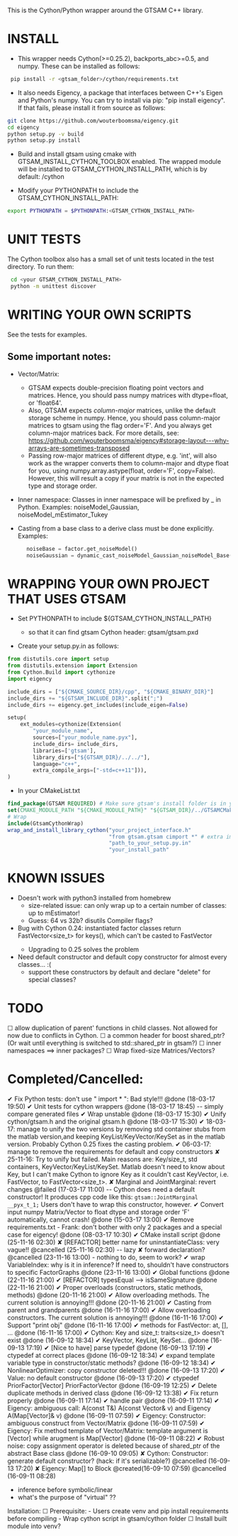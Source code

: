 This is the Cython/Python wrapper around the GTSAM C++ library.

INSTALL
=======
- This wrapper needs Cython(>=0.25.2), backports_abc>=0.5, and numpy. These can be installed as follows:

```bash
 pip install -r <gtsam_folder>/cython/requirements.txt
```

- It also needs Eigency, a package that interfaces between C++'s Eigen and Python's numpy.
You can try to install via pip: "pip install eigency". If that fails, please install it from source as follows:

```bash
git clone https://github.com/wouterboomsma/eigency.git
cd eigency
python setup.py -v build
python setup.py install
```

- Build and install gtsam using cmake with GTSAM_INSTALL_CYTHON_TOOLBOX enabled. The wrapped module will be installed to GTSAM_CYTHON_INSTALL_PATH, which is
by default: <your CMAKE_INSTALL_PREFIX>/cython

- Modify your PYTHONPATH to include the GTSAM_CYTHON_INSTALL_PATH:
```bash
export PYTHONPATH = $PYTHONPATH:<GTSAM_CYTHON_INSTALL_PATH>
```


UNIT TESTS
==========
The Cython toolbox also has a small set of unit tests located in the
test directory. To run them:

```bash
 cd <your GTSAM_CYTHON_INSTALL_PATH>
 python -m unittest discover
```

WRITING YOUR OWN SCRIPTS
========================
See the tests for examples.

## Some important notes:

- Vector/Matrix:
  + GTSAM expects double-precision floating point vectors and matrices.
    Hence, you should pass numpy matrices with dtype=float, or 'float64'.
  + Also, GTSAM expects *column-major* matrices, unlike the default storage
    scheme in numpy. Hence, you should pass column-major matrices to gtsam using
    the flag order='F'. And you always get column-major matrices back.
    For more details, see: https://github.com/wouterboomsma/eigency#storage-layout---why-arrays-are-sometimes-transposed
  + Passing row-major matrices of different dtype, e.g. 'int', will also work
    as the wrapper converts them to column-major and dtype float for you,
    using numpy.array.astype(float, order='F', copy=False).
    However, this will result a copy if your matrix is not in the expected type
    and storage order.

- Inner namespace: Classes in inner namespace will be prefixed by <innerNamespace>_ in Python.
Examples: noiseModel_Gaussian, noiseModel_mEstimator_Tukey

- Casting from a base class to a derive class must be done explicitly.
Examples:
```Python
      noiseBase = factor.get_noiseModel()
      noiseGaussian = dynamic_cast_noiseModel_Gaussian_noiseModel_Base(noiseBase)
```

WRAPPING YOUR OWN PROJECT THAT USES GTSAM
=========================================

- Set PYTHONPATH to include ${GTSAM_CYTHON_INSTALL_PATH}
  + so that it can find gtsam Cython header: gtsam/gtsam.pxd

- Create your setup.py.in as follows:
```python
from distutils.core import setup
from distutils.extension import Extension
from Cython.Build import cythonize
import eigency

include_dirs = ["${CMAKE_SOURCE_DIR}/cpp", "${CMAKE_BINARY_DIR}"]
include_dirs += "${GTSAM_INCLUDE_DIR}".split(";")
include_dirs += eigency.get_includes(include_eigen=False)

setup(
    ext_modules=cythonize(Extension(
        "your_module_name",
        sources=["your_module_name.pyx"],
        include_dirs= include_dirs,
        libraries=['gtsam'],
        library_dirs=["${GTSAM_DIR}/../../"],
        language="c++",
        extra_compile_args=["-std=c++11"])),
)

```

- In your CMakeList.txt
```cmake
find_package(GTSAM REQUIRED) # Make sure gtsam's install folder is in your PATH
set(CMAKE_MODULE_PATH "${CMAKE_MODULE_PATH}" "${GTSAM_DIR}/../GTSAMCMakeTools")
# Wrap
include(GtsamCythonWrap)
wrap_and_install_library_cython("your_project_interface.h"
                                "from gtsam.gtsam cimport *" # extra import of gtsam/gtsam.pxd Cython header
                                "path_to_your_setup.py.in"
                                "your_install_path"
```



KNOWN ISSUES
============
  - Doesn't work with python3 installed from homebrew
    - size-related issue: can only wrap up to a certain number of classes: up to mEstimator!
    - Guess: 64 vs 32b? disutils Compiler flags?
  - Bug with Cython 0.24: instantiated factor classes return FastVector<size_t> for keys(), which can't be casted to FastVector<Key>
    - Upgrading to 0.25 solves the problem
  - Need default constructor and default copy constructor for almost every classes... :(
    - support these constructors by default and declare "delete" for special classes?


TODO
=====
☐ allow duplication of parent' functions in child classes. Not allowed for now due to conflicts in Cython.
☐ a common header for boost shared_ptr? (Or wait until everything is switched to std::shared_ptr in gtsam?)
☐ inner namespaces ==> inner packages?
☐ Wrap fixed-size Matrices/Vectors?


Completed/Cancelled:
=====
✔ Fix Python tests: don't use " import <package> * ": Bad style!!! @done (18-03-17 19:50)
✔ Unit tests for cython wrappers @done (18-03-17 18:45) -- simply compare generated files
✔ Wrap unstable @done (18-03-17 15:30)
✔ Unify cython/gtsam.h and the original gtsam.h @done (18-03-17 15:30)
  ✔ 18-03-17: manage to unify the two versions by removing std container stubs from the matlab version,and keeping KeyList/KeyVector/KeySet as in the matlab version. Probably Cython 0.25 fixes the casting problem.
  ✔ 06-03-17: manage to remove the requirements for default and copy constructors
  ✘ 25-11-16:
    Try to unify but failed. Main reasons are: Key/size_t, std containers, KeyVector/KeyList/KeySet.
    Matlab doesn't need to know about Key, but I can't make Cython to ignore Key as it couldn't cast KeyVector, i.e. FastVector<Key>, to FastVector<size_t>.
✘ Marginal and JointMarginal: revert changes @failed (17-03-17 11:00) -- Cython does need a default constructor! It produces cpp code like this: ```gtsam::JointMarginal __pyx_t_1;```  Users don't have to wrap this constructor, however.
✔ Convert input numpy Matrix/Vector to float dtype and storage order 'F' automatically, cannot crash! @done (15-03-17 13:00)
✔ Remove requirements.txt - Frank: don't bother with only 2 packages and a special case for eigency! @done (08-03-17 10:30)
✔ CMake install script @done (25-11-16 02:30)
✘ [REFACTOR] better name for uninstantiateClass: very vague!! @cancelled (25-11-16 02:30) -- lazy
✘ forward declaration? @cancelled (23-11-16 13:00) - nothing to do, seem to work?
✔ wrap VariableIndex: why is it in inference? If need to, shouldn't have constructors to specific FactorGraphs @done (23-11-16 13:00)
✔ Global functions @done (22-11-16 21:00)
✔ [REFACTOR] typesEqual --> isSameSignature @done (22-11-16 21:00)
✔ Proper overloads (constructors, static methods, methods) @done (20-11-16 21:00)
✔ Allow overloading methods. The current solution is annoying!!! @done (20-11-16 21:00)
✔ Casting from parent and grandparents @done (16-11-16 17:00)
✔ Allow overloading constructors. The current solution is annoying!!! @done (16-11-16 17:00)
✔ Support "print obj" @done (16-11-16 17:00)
✔ methods for FastVector: at, [], ...  @done (16-11-16 17:00)
✔ Cython: Key and size_t: traits<size_t> doesn't exist @done (16-09-12 18:34)
✔ KeyVector, KeyList, KeySet... @done (16-09-13 17:19)
✔ [Nice to have] parse typedef @done (16-09-13 17:19)
✔ ctypedef at correct places @done (16-09-12 18:34)
✔ expand template variable type in constructor/static methods? @done (16-09-12 18:34)
✔ NonlinearOptimizer: copy constructor deleted!!! @done (16-09-13 17:20)
✔ Value: no default constructor @done (16-09-13 17:20)
✔ ctypedef PriorFactor[Vector] PriorFactorVector @done (16-09-19 12:25)
✔ Delete duplicate methods in derived class @done (16-09-12 13:38)
✔ Fix return properly @done (16-09-11 17:14)
 ✔ handle pair @done (16-09-11 17:14)
✔ Eigency: ambiguous call: A(const T&) A(const Vector& v) and Eigency A(Map[Vector]& v) @done (16-09-11 07:59)
✔ Eigency: Constructor: ambiguous construct from Vector/Matrix @done (16-09-11 07:59)
✔ Eigency: Fix method template of Vector/Matrix: template argument is [Vector] while arugment is Map[Vector] @done (16-09-11 08:22)
✔ Robust noise: copy assignment operator is deleted because of shared_ptr of the abstract Base class @done (16-09-10 09:05)
✘ Cython: Constructor: generate default constructor? (hack: if it's serializable?) @cancelled (16-09-13 17:20)
✘ Eigency: Map[] to Block @created(16-09-10 07:59) @cancelled (16-09-11 08:28)

- inference before symbolic/linear
- what's the purpose of "virtual" ??

Installation:
  ☐ Prerequisite:
    - Users create venv and pip install requirements before compiling
    - Wrap cython script in gtsam/cython folder
  ☐ Install built module into venv?

